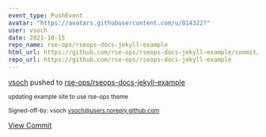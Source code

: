 ```yaml
---
event_type: PushEvent
avatar: "https://avatars.githubusercontent.com/u/814322?"
user: vsoch
date: 2021-10-15
repo_name: rse-ops/rseops-docs-jekyll-example
html_url: https://github.com/rse-ops/rseops-docs-jekyll-example/commit/44428e882f9c80c7a289a953b8931498043f5fa7
repo_url: https://github.com/rse-ops/rseops-docs-jekyll-example
---
```


<a href='https://github.com/vsoch' target='_blank'>vsoch</a> pushed to <a href='https://github.com/rse-ops/rseops-docs-jekyll-example' target='_blank'>rse-ops/rseops-docs-jekyll-example</a>

<small>updating example site to use rse-ops theme

Signed-off-by: vsoch <vsoch@users.noreply.github.com></small>

<a href='https://github.com/rse-ops/rseops-docs-jekyll-example/commit/44428e882f9c80c7a289a953b8931498043f5fa7' target='_blank'>View Commit</a>